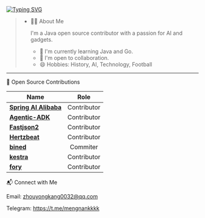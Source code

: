 [![Typing SVG](https://readme-typing-svg.demolab.com?font=Fira+Code&pause=1000&width=435&lines=hellow+welcome+to+mengnankk+home)](https://git.io/typing-svg)
> - 🙋‍♂️ About Me
>
>   I'm a Java open source contributor with a passion for AI and gadgets.
>
>   - 🔭 I'm currently learning Java and Go.
>   - 👯 I'm open to collaboration.
>   - 😄 Hobbies: History, AI, Technology, Football

---

🌱 Open Source Contributions

| Name                                                         |    Role     |
| ------------------------------------------------------------ | :---------: |
| **[Spring AI Alibaba](https://github.com/alibaba/spring-ai-alibaba)** | Contributor |
| [**Agentic-ADK**](https://github.com/AIDC-AI/Agentic-ADK)    | Contributor |
| [**Fastjson2**](https://github.com/alibaba/fastjson2)        | Contributor |
| [**Hertzbeat**](https://github.com/apache/hertzbeat)         | Contributor |
| [**bined**](https://github.com/exbin/bined)                  |  Commiter   |
| [**kestra**](https://github.com/kestra-io/kestra)            | Contributor |
| [**fory**](https://github.com/apache/fory)                   | Contributor |


📬 Connect with Me

Email: zhouyongkang0032@qq.com

Telegram: https://t.me/mengnankkkk






